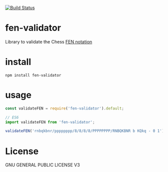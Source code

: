 [![Build Status](https://travis-ci.org/jayasurian123/fen-validator.svg?branch=master)](https://travis-ci.org/jayasurian123/fen-validator)

# fen-validator

Library to validate the Chess [FEN notation](https://en.wikipedia.org/wiki/Forsyth–Edwards_Notation)

# install

`npm install fen-validator`

# usage

```javaScript
const validateFEN = require('fen-validator').default;

// ES6
import validateFEN from 'fen-validator';

validateFEN('rnbqkbnr/pppppppp/8/8/8/8/PPPPPPPP/RNBQKBNR b KQkq - 0 1'); // true
```

# License

GNU GENERAL PUBLIC LICENSE V3
